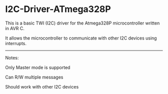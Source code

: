 # I2C-Driver-ATmega328P
This is a basic TWI (I2C) driver for the Atmega328P microcontroller written in AVR C. 

It allows the microcontroller to communicate with other I2C devices using interrupts.


---

Notes:

Only Master mode is supported

Can R/W multiple messages

Should work with other I2C devices

